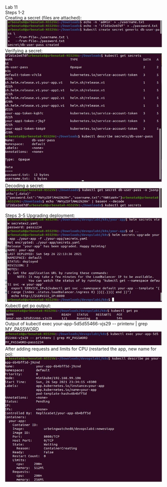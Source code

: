 Lab 11  
Steps 1-2   
Creating a secret (files are attached):
![alt text](https://github.com/urbeingwatched8/devops/blob/899b47284f7aca309e3905075b68f348e374aff1/k8s/screenslab11-12/photo_2021-09-26_17-02-09.jpg?raw=true)
Verifying a secret:
![alt text](https://github.com/urbeingwatched8/devops/blob/899b47284f7aca309e3905075b68f348e374aff1/k8s/screenslab11-12/photo_2021-09-26_17-02-51.jpg?raw=true)
Decoding a secret:
![alt text](https://github.com/urbeingwatched8/devops/blob/899b47284f7aca309e3905075b68f348e374aff1/k8s/screenslab11-12/photo_2021-09-26_17-03-06.jpg?raw=true)

Steps 3-5
Upgrading deployment:
![alt text](https://github.com/urbeingwatched8/devops/blob/899b47284f7aca309e3905075b68f348e374aff1/k8s/screenslab11-12/photo_2021-09-26_22-14-02.jpg?raw=true)
Kubectl get po output:
![alt text](https://github.com/urbeingwatched8/devops/blob/899b47284f7aca309e3905075b68f348e374aff1/k8s/screenslab11-12/photo_2021-09-26_22-16-35.jpg?raw=true)
Output of kubectl exec your-app-5d5d55466-vjs29 -- printenv | grep MY_PASSWORD
![alt text](https://github.com/urbeingwatched8/devops/blob/master/k8s/screenslab11-12/photo_2021-09-26_22-17-12.jpg?raw=true)
After adding requests and limits for CPU (restarted the app, new name for po):
![alt text](https://github.com/urbeingwatched8/devops/blob/899b47284f7aca309e3905075b68f348e374aff1/k8s/screenslab11-12/photo_2021-09-26_23-35-29.jpg?raw=true)